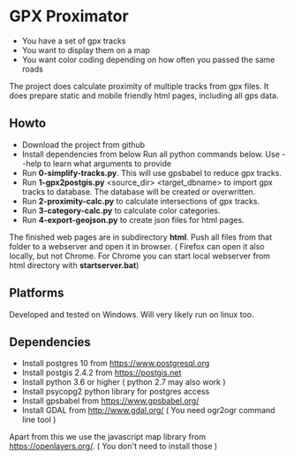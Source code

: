 # GPX Proximator

* You have a set of gpx tracks
* You want to display them on a map
* You want color coding depending on how often you passed the same roads

The project does calculate proximity of multiple tracks from gpx files. It does prepare static and mobile friendly html pages, including all gps data.

## Howto

* Download the project from github
* Install dependencies from below
Run all python commands below. Use --help to learn what arguments to provide
* Run <strong>0-simplify-tracks.py</strong>. This will use gpsbabel to reduce gpx tracks.
* Run <strong>1-gpx2postgis.py</strong> <source_dir> <target_dbname> to import gpx tracks to database. The database will be created or overwritten.
* Run <strong>2-proximity-calc.py</strong> to calculate intersections of gpx tracks.
* Run <strong>3-category-calc.py</strong> to calculate color categories.
* Run <strong>4-export-geojson.py</strong> to create json files for html pages.

The finished web pages are in subdirectory <strong>html</strong>. Push all files from that folder to a webserver and open it in browser. ( Firefox can open it also locally, but not Chrome. For Chrome you can start local webserver from html directory with <strong>startserver.bat</strong>)

## Platforms

Developed and tested on Windows. Will very likely run on linux too.
## Dependencies

* Install postgres 10 from https://www.postgresql.org
* Install postgis 2.4.2 from https://postgis.net
* Install python 3.6 or higher ( python 2.7 may also work )
* Install psycopg2 python library for postgres access
* Install gpsbabel from https://www.gpsbabel.org/
* Install GDAL from http://www.gdal.org/ ( You need ogr2ogr command line tool )

Apart from this we use the javascript map library from https://openlayers.org/. ( You don't need to install those )
